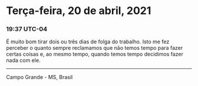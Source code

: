 # Terça-feira, 20 de abril, 2021

### 19:37 UTC-04

É muito bom tirar dois ou três dias de folga do trabalho. Isto me fez perceber o
quanto sempre reclamamos que não temos tempo para fazer certas coisas e, ao mesmo
tempo, quando temos tempo decidimos fazer nada com ele.

---

Campo Grande - MS, Brasil
